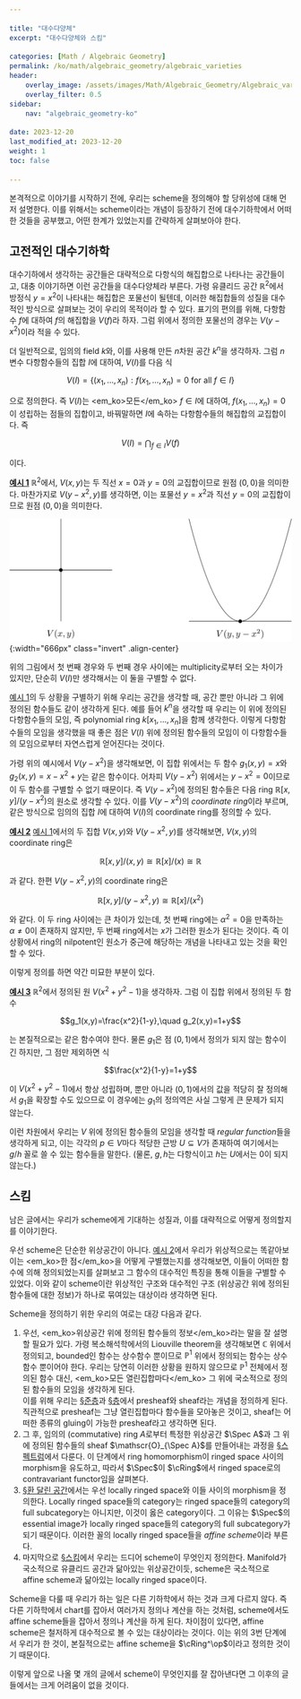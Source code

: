 ```yaml
---

title: "대수다양체"
excerpt: "대수다양체와 스킴"

categories: [Math / Algebraic Geometry]
permalink: /ko/math/algebraic_geometry/algebraic_varieties
header:
    overlay_image: /assets/images/Math/Algebraic_Geometry/Algebraic_varieties.png
    overlay_filter: 0.5
sidebar: 
    nav: "algebraic_geometry-ko"

date: 2023-12-20
last_modified_at: 2023-12-20
weight: 1
toc: false

---
```


본격적으로 이야기를 시작하기 전에, 우리는 scheme을 정의해야 할 당위성에 대해 먼저 설명한다. 이를 위해서는 scheme이라는 개념이 등장하기 전에 대수기하학에서 어떠한 것들을 공부했고, 어떤 한계가 있었는지를 간략하게 살펴보아야 한다. 

## 고전적인 대수기하학

대수기하에서 생각하는 공간들은 대략적으로 다항식의 해집합으로 나타나는 공간들이고, 대충 이야기하면 이런 공간들을 대수다양체라 부른다. 가령 유클리드 공간 $\mathbb{R}^2$에서 방정식 $y=x^2$이 나타내는 해집합은 포물선이 될텐데, 이러한 해집합들의 성질을 대수적인 방식으로 살펴보는 것이 우리의 목적이라 할 수 있다. 표기의 편의를 위해, 다항함수 $f$에 대하여 $f$의 해집합을 $V(f)$라 하자. 그럼 위에서 정의한 포물선의 경우는 $V(y-x^2)$이라 적을 수 있다.

더 일반적으로, 임의의 field $k$와, 이를 사용해 만든 $n$차원 공간 $k^n$을 생각하자. 그럼 $n$변수 다항함수들의 집합 $I$에 대하여, $V(I)$를 다음 식

$$V(I)=\{(x_1,\ldots, x_n): f(x_1,\ldots, x_n)=0\text{ for all $f\in I$}\}$$

으로 정의한다. 즉 $V(I)$는 <em_ko>모든</em_ko> $f\in I$에 대하여, $f(x_1,\ldots, x_n)=0$이 성립하는 점들의 집합이고, 바꿔말하면 $I$에 속하는 다항함수들의 해집합의 교집합이다. 즉

$$V(I)=\bigcap_{f\in I} V(f)$$

이다. 

<div class="example" markdown="1">

<ins id="ex1">**예시 1**</ins> $\mathbb{R}^2$에서, $V(x,y)$는 두 직선 $x=0$과 $y=0$의 교집합이므로 원점 $(0,0)$을 의미한다. 마찬가지로 $V(y-x^2, y)$를 생각하면, 이는 포물선 $y=x^2$과 직선 $y=0$의 교집합이므로 원점 $(0,0)$을 의미한다. 

![reduced_scheme](/assets/images/Math/Algebraic_Geometry/Algebraic_varieties-1.png){:width="666px" class="invert" .align-center}

위의 그림에서 첫 번째 경우와 두 번째 경우 사이에는 multiplicity로부터 오는 차이가 있지만, 단순히 $V(I)$만 생각해서는 이 둘을 구별할 수 없다.

</div>

[예시 1](#ex1)의 두 상황을 구별하기 위해 우리는 공간을 생각할 때, 공간 뿐만 아니라 그 위에 정의된 함수들도 같이 생각하게 된다. 예를 들어 $k^n$을 생각할 때 우리는 이 위에 정의된 다항함수들의 모임, 즉 polynomial ring $k[x_1,\ldots, x_n]$을 함께 생각한다. 이렇게 다항함수들의 모임을 생각했을 때 좋은 점은 $V(I)$ 위에 정의된 함수들의 모임이 이 다항함수들의 모임으로부터 자연스럽게 얻어진다는 것이다. 

가령 위의 예시에서 $V(y-x^2)$을 생각해보면, 이 집합 위에서는 두 함수 $g_1(x,y)=x$와 $g_2(x,y)=x-x^2+y$는 같은 함수이다. 어차피 $V(y-x^2)$ 위에서는 $y-x^2=0$이므로 이 두 함수를 구별할 수 없기 때문이다. 즉 $V(y-x^2)$에 정의된 함수들은 다음 ring $\mathbb{R}[x,y]/(y-x^2)$의 원소로 생각할 수 있다. 이를 $V(y-x^2)$의 *coordinate ring*이라 부르며, 같은 방식으로 임의의 집합 $I$에 대하여 $V(I)$의 coordinate ring를 정의할 수 있다. 

<div class="example" markdown="1">

<ins id="ex2">**예시 2**</ins> [예시 1](#ex1)에서의 두 집합 $V(x,y)$와 $V(y-x^2,y)$를 생각해보면, $V(x,y)$의 coordinate ring은

$$\mathbb{R}[x,y]/(x,y)\cong \mathbb{R}[x]/(x)\cong\mathbb{R}$$

과 같다. 한편 $V(y-x^2,y)$의 coordinate ring은

$$\mathbb{R}[x,y]/(y-x^2,y)\cong\mathbb{R}[x]/(x^2)$$

와 같다. 이 두 ring 사이에는 큰 차이가 있는데, 첫 번째 ring에는 $\alpha^2=0$을 만족하는 $\alpha\neq 0$이 존재하지 않지만, 두 번째 ring에서는 $x$가 그러한 원소가 된다는 것이다. 즉 이 상황에서 ring의 nilpotent인 원소가 중근에 해당하는 개념을 나타내고 있는 것을 확인할 수 있다.

</div>

이렇게 정의를 하면 약간 미묘한 부분이 있다.

<div class="example" markdown="1">

<ins id="ex3">**예시 3**</ins> $\mathbb{R}^2$에서 정의된 원 $V(x^2+y^2-1)$을 생각하자. 그럼 이 집합 위에서 정의된 두 함수

$$g_1(x,y)=\frac{x^2}{1-y},\quad g_2(x,y)=1+y$$

는 본질적으로는 같은 함수여야 한다. 물론 $g_1$은 점 $(0,1)$에서 정의가 되지 않는 함수이긴 하지만, 그 점만 제외하면 식

$$\frac{x^2}{1-y}=1+y$$

이 $V(x^2+y^2-1)$에서 항상 성립하며, 뿐만 아니라 $(0,1)$에서의 값을 적당히 잘 정의해서 $g_1$을 확장할 수도 있으므로 이 경우에는 $g_1$의 정의역은 사실 그렇게 큰 문제가 되지 않는다.

</div>

이런 차원에서 우리는 $V$ 위에 정의된 함수들의 모임을 생각할 때 *regular function*들을 생각하게 되고, 이는 각각의 $p\in V$마다 적당한 근방 $U\subseteq V$가 존재하여 여기에서는 $g/h$ 꼴로 쓸 수 있는 함수들을 말한다. (물론, $g,h$는 다항식이고 $h$는 $U$에서는 $0$이 되지 않는다.)

## 스킴

남은 글에서는 우리가 scheme에게 기대하는 성질과, 이를 대략적으로 어떻게 정의할지를 이야기한다. 

우선 scheme은 단순한 위상공간이 아니다. [예시 2](#ex2)에서 우리가 위상적으로는 똑같아보이는 <em_ko>한 점</em_ko>을 어떻게 구별했는지를 생각해보면, 이들이 어떠한 함수에 의해 정의되었는지를 살펴보고 그 함수의 대수적인 특징을 통해 이들을 구별할 수 있었다. 이와 같이 scheme이란 위상적인 구조와 대수적인 구조 (위상공간 위에 정의된 함수들에 대한 정보)가 하나로 묶여있는 대상이라 생각하면 된다. 

Scheme을 정의하기 위한 우리의 여로는 대강 다음과 같다.

1. 우선, <em_ko>위상공간 위에 정의된 함수들의 정보</em_ko>라는 말을 잘 설명할 필요가 있다. 가령 복소해석학에서의 Liouville theorem을 생각해보면 $\mathbb{C}$ 위에서 정의되고, bounded인 함수는 상수함수 뿐이므로 $\mathbb{P}^1$ 위에서 정의되는 함수는 상수함수 뿐이어야 한다. 우리는 당연히 이러한 상황을 원하지 않으므로 $\mathbb{P}^1$ 전체에서 정의된 함수 대신, <em_ko>모든 열린집합마다</em_ko> 그 위에 국소적으로 정의된 함수들의 모임을 생각하게 된다.  
    이를 위해 우리는 [§준층](/ko/math/algebraic_geometry/presheaves)과 [§층](/ko/math/algebraic_geometry/sheaves)에서 presheaf와 sheaf라는 개념을 정의하게 된다. 직관적으로 presheaf는 그냥 열린집합마다 함수들을 모아놓은 것이고, sheaf는 어떠한 종류의 gluing이 가능한 presheaf라고 생각하면 된다. 
2. 그 후, 임의의 (commutative) ring $A$로부터 특정한 위상공간 $\Spec A$과 그 위에 정의된 함수들의 sheaf $\mathscr{O}_{\Spec A}$를 만들어내는 과정을 [§스펙트럼](/ko/math/algebraic_geometry/spectrums)에서 다룬다. 이 단계에서 ring homomorphism이 ringed space 사이의 morphism을 유도하고, 따라서 $\Spec$이 $\cRing$에서 ringed space로의 contravariant functor임을 살펴본다. 
3. [§환 달린 공간](/ko/math/algebraic_geometry/locally_ringed_spaces)에서는 우선 locally ringed space와 이들 사이의 morphism을 정의한다. Locally ringed space들의 category는 ringed space들의 category의 full subcategory는 아니지만, 이것이 옳은 category이다. 그 이유는 $\Spec$의 essential image가 locally ringed space들의 category의 full subcategory가 되기 때문이다. 이러한 꼴의 locally ringed space들을 *affine scheme*이라 부른다. 
4. 마지막으로 [§스킴](/ko/math/algebraic_geometry/schemes)에서 우리는 드디어 scheme이 무엇인지 정의한다. Manifold가 국소적으로 유클리드 공간과 닮아있는 위상공간이듯, scheme은 국소적으로 affine scheme과 닮아있는 locally ringed space이다. 

Scheme을 다룰 때 우리가 하는 일은 다른 기하학에서 하는 것과 크게 다르지 않다. 즉 다른 기하학에서 chart를 잡아서 여러가지 정의나 계산을 하는 것처럼, scheme에서도 affine scheme들을 잡아서 정의나 계산을 하게 된다. 차이점이 있다면, affine scheme은 철저하게 대수적으로 볼 수 있는 대상이라는 것이다. 이는 위의 3번 단계에서 우리가 한 것이, 본질적으로는 affine scheme을 $\cRing^\op$이라고 정의한 것이기 때문이다. 

이렇게 앞으로 나올 몇 개의 글에서 scheme이 무엇인지를 잘 잡아낸다면 그 이후의 글들에서는 크게 어려움이 없을 것이다. 